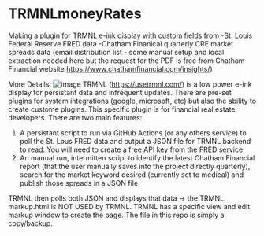 # TRMNLmoneyRates
Making a plugin for TRMNL e-ink display with custom fields from 
-St. Louis Federal Reserve FRED data
-Chatham Finanical quarterly CRE market spreads data (email distribution list - some manual setup and local extraction needed here but the request for the PDF is free from Chatham Financial website https://www.chathamfinancial.com/insights/)

More Details:
![image](https://github.com/user-attachments/assets/9e309a69-3483-441b-be52-94584e568ba2)
TRMNL (https://usetrmnl.com/) is a low power e-ink display for persistant data and infrequent updates.  There are pre-set plugins for system integrations (google, microsoft, etc) but also the ability to create custome plugins.  This specific plugin is for financial real estate developers.
There are two main features:
1) A persistant script to run via GitHub Actions (or any others service) to poll the St. Lous FRED data and output a JSON file for TRMNL backend to read. You will need to create a free API key from the FRED service.  
2) An manual run, intermitten script to identify the latest Chatham Financial report (that the user manually saves into the project directly quarterly), search for the market keyword desired (currently set to medical) and publish those spreads in a JSON file

TRMNL then polls both JSON and displays that data -> the TRMNL markup.html is NOT USED by TRMNL.  TRMNL has a specific view and edit markup window to create the page.  The file in this repo is simply a copy/backup.  
